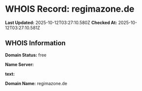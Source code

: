 # WHOIS Record: regimazone.de

**Last Updated:** 2025-10-12T03:27:10.580Z
**Checked At:** 2025-10-12T03:27:10.581Z

## WHOIS Information

**Domain Status:** free

**Name Server:** 

**text:** 

**Domain Name:** regimazone.de

